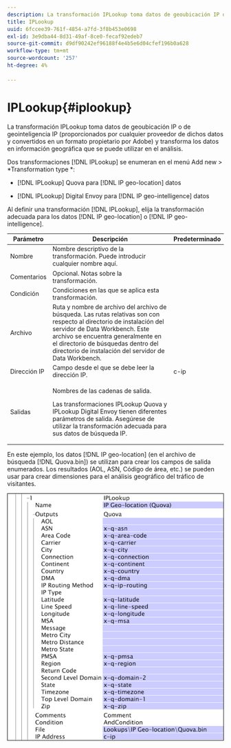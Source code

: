 ```yaml
---
description: La transformación IPLookup toma datos de geoubicación IP o de geointeligencia IP (proporcionados por cualquier proveedor de dichos datos y convertidos en un formato propietario por Adobe) y transforma los datos en información geográfica que se puede utilizar en el análisis.
title: IPLookup
uuid: 6fccee39-761f-4854-a7fd-3f8b453e0698
exl-id: 3e9dba44-8d31-49af-8ce0-fecaf92edeb7
source-git-commit: d9df90242ef96188f4e4b5e6d04cfef196b0a628
workflow-type: tm+mt
source-wordcount: '257'
ht-degree: 4%

---
```


# IPLookup{#iplookup}

La transformación IPLookup toma datos de geoubicación IP o de geointeligencia IP (proporcionados por cualquier proveedor de dichos datos y convertidos en un formato propietario por Adobe) y transforma los datos en información geográfica que se puede utilizar en el análisis.

Dos transformaciones [!DNL IPLookup] se enumeran en el menú Add new > *Transformation type *:

* [!DNL IPLookup] Quova para  [!DNL IP geo-location] datos

* [!DNL IPLookup] Digital Envoy para  [!DNL IP geo-intelligence] datos

Al definir una transformación [!DNL IPLookup], elija la transformación adecuada para los datos [!DNL IP geo-location] o [!DNL IP geo-intelligence].

<table id="table_C438A30AB5E64160A5C486D6887B1D7E"> 
 <thead> 
  <tr> 
   <th colname="col1" class="entry"> Parámetro </th> 
   <th colname="col2" class="entry"> Descripción </th> 
   <th colname="col3" class="entry"> Predeterminado </th> 
  </tr> 
 </thead>
 <tbody> 
  <tr> 
   <td colname="col1"> Nombre </td> 
   <td colname="col2"> Nombre descriptivo de la transformación. Puede introducir cualquier nombre aquí. </td> 
   <td colname="col3"> </td> 
  </tr> 
  <tr> 
   <td colname="col1"> Comentarios </td> 
   <td colname="col2"> Opcional. Notas sobre la transformación. </td> 
   <td colname="col3"> </td> 
  </tr> 
  <tr> 
   <td colname="col1"> Condición </td> 
   <td colname="col2"> Condiciones en las que se aplica esta transformación. </td> 
   <td colname="col3"> </td> 
  </tr> 
  <tr> 
   <td colname="col1"> Archivo </td> 
   <td colname="col2"> Ruta y nombre de archivo del archivo de búsqueda. Las rutas relativas son con respecto al directorio de instalación del servidor de Data Workbench. Este archivo se encuentra generalmente en el directorio de búsquedas dentro del directorio de instalación del servidor de Data Workbench. </td> 
   <td colname="col3"> </td> 
  </tr> 
  <tr> 
   <td colname="col1"> Dirección IP </td> 
   <td colname="col2"> Campo desde el que se debe leer la dirección IP. </td> 
   <td colname="col3"> c-ip </td> 
  </tr> 
  <tr> 
   <td colname="col1"> Salidas </td> 
   <td colname="col2"> <p>Nombres de las cadenas de salida. </p> <p> Las transformaciones <span class="wintitle"> IPLookup</span> Quova y <span class="wintitle"> IPLookup</span> Digital Envoy tienen diferentes parámetros de salida. Asegúrese de utilizar la transformación adecuada para sus datos de búsqueda IP. </p> </td> 
   <td colname="col3"> </td> 
  </tr> 
 </tbody> 
</table>

En este ejemplo, los datos [!DNL IP geo-location] (en el archivo de búsqueda [!DNL Quova.bin]) se utilizan para crear los campos de salida enumerados. Los resultados (AOL, ASN, Código de área, etc.) se pueden usar para crear dimensiones para el análisis geográfico del tráfico de visitantes.

![](assets/cfg_TransformationType_IPLookup.png)
